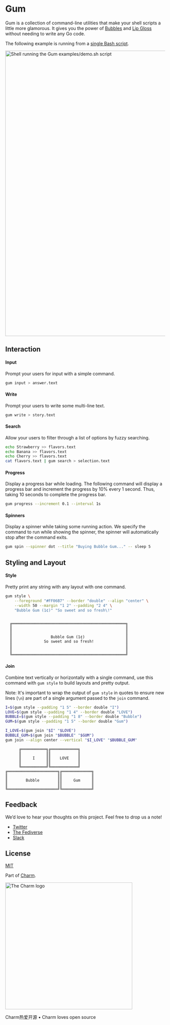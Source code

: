 # Gum

Gum is a collection of command-line utilities that make your shell scripts a
little more glamorous. It gives you the power of
[Bubbles](https://github.com/charmbracelet/bubbles) and
[Lip Gloss](https://github.com/charmbracelet/lipgloss) without needing to write
any Go code.

The following example is running from a [single Bash script](./examples/demo.sh).

<img src="https://stuff.charm.sh/gum/gum.gif" width="900" alt="Shell running the Gum examples/demo.sh script">

## Interaction

#### Input
Prompt your users for input with a simple command.

```bash
gum input > answer.text
```

#### Write

Prompt your users to write some multi-line text.

```bash
gum write > story.text
```

#### Search

Allow your users to filter through a list of options by fuzzy searching.

```bash
echo Strawberry >> flavors.text
echo Banana >> flavors.text
echo Cherry >> flavors.text
cat flavors.text | gum search > selection.text
```

#### Progress

Display a progress bar while loading. The following command will display a
progress bar and increment the progress by 10% every 1 second. Thus, taking 10
seconds to complete the progress bar.

```bash
gum progress --increment 0.1 --interval 1s
```

#### Spinners

Display a spinner while taking some running action. We specify the command to
run while showing the spinner, the spinner will automatically stop after the
command exits.

```bash
gum spin --spinner dot --title "Buying Bubble Gum..." -- sleep 5
```

## Styling and Layout

#### Style
Pretty print any string with any layout with one command.

```bash
gum style \
	--foreground "#FF06B7" --border "double" --align "center" \
	--width 50 --margin "1 2" --padding "2 4" \
	"Bubble Gum (1¢)" "So sweet and so fresh\!"
```

```
                                                        
  ╔══════════════════════════════════════════════════╗  
  ║                                                  ║  
  ║                                                  ║  
  ║                 Bubble Gum (1¢)                  ║  
  ║              So sweet and so fresh!              ║  
  ║                                                  ║  
  ║                                                  ║  
  ╚══════════════════════════════════════════════════╝  

```

#### Join

Combine text vertically or horizontally with a single command, use this command
with `gum style` to build layouts and pretty output.

Note: It's important to wrap the output of `gum style` in quotes to ensure new
lines (`\n`) are part of a single argument passed to the `join` command.

```bash
I=$(gum style --padding "1 5" --border double "I")
LOVE=$(gum style --padding "1 4" --border double "LOVE")
BUBBLE=$(gum style --padding "1 8" --border double "Bubble")
GUM=$(gum style --padding "1 5" --border double "Gum")

I_LOVE=$(gum join "$I" "$LOVE")
BUBBLE_GUM=$(gum join "$BUBBLE" "$GUM")
gum join --align center --vertical "$I_LOVE" "$BUBBLE_GUM"
```

```
      ╔═══════════╗╔════════════╗      
      ║           ║║            ║      
      ║     I     ║║    LOVE    ║      
      ║           ║║            ║      
      ╚═══════════╝╚════════════╝      
╔══════════════════════╗╔═════════════╗
║                      ║║             ║
║        Bubble        ║║     Gum     ║
║                      ║║             ║
╚══════════════════════╝╚═════════════╝
```


## Feedback

We’d love to hear your thoughts on this project. Feel free to drop us a note!

* [Twitter](https://twitter.com/charmcli)
* [The Fediverse](https://mastodon.technology/@charm)
* [Slack](https://charm.sh/slack)

## License

[MIT](https://github.com/charmbracelet/seashell/raw/main/LICENSE)

Part of [Charm](https://charm.sh).

<a href="https://charm.sh/"><img alt="The Charm logo" src="https://stuff.charm.sh/charm-badge.jpg" width="400"></a>

Charm热爱开源 • Charm loves open source
